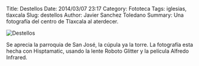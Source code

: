 Title: Destellos
Date: 2014/03/07 23:17
Category: Fototeca
Tags: iglesias, tlaxcala
Slug: destellos
Author: Javier Sanchez Toledano
Summary: Una fotografía del centro de Tlaxcala al aterdecer.

![Destellos](https://media.toledano.org/images/destellos.jpg)

Se aprecia la parroquia de San José, la cúpula ya la torre. La fotografía esta hecha con Hisptamatic, usando la lente Roboto Glitter y la película Alfredo Infrared.

